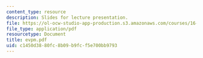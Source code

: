 ```yaml
---
content_type: resource
description: Slides for lecture presentation.
file: https://ol-ocw-studio-app-production.s3.amazonaws.com/courses/16-83x-space-systems-engineering-spring-2002-spring-2003/c1450d3880fc8b09b9fcf5e700bb9793_evpm.pdf
file_type: application/pdf
resourcetype: Document
title: evpm.pdf
uid: c1450d38-80fc-8b09-b9fc-f5e700bb9793
---
```

